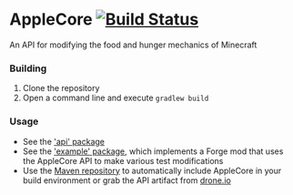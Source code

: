 AppleCore [![Build Status](https://drone.io/github.com/squeek502/AppleCore/status.png)](https://drone.io/github.com/squeek502/AppleCore/latest)
=========

An API for modifying the food and hunger mechanics of Minecraft

### Building

1. Clone the repository
2. Open a command line and execute ```gradlew build```

### Usage

* See the ['api' package](java/squeek/applecore/api)
* See the ['example' package](java/squeek/applecore/example), which implements a Forge mod that uses the AppleCore API to make various test modifications
* Use the [Maven repository](http://www.ryanliptak.com/maven) to automatically include AppleCore in your build environment or grab the API artifact from [drone.io](https://drone.io/github.com/squeek502/AppleCore/files)